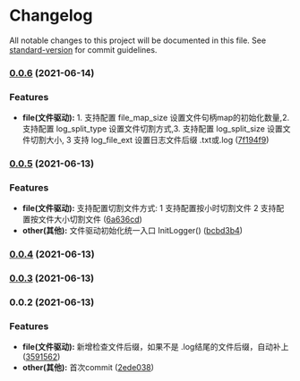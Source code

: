 # Changelog

All notable changes to this project will be documented in this file. See [standard-version](https://github.com/conventional-changelog/standard-version) for commit guidelines.

### [0.0.6](https://github.com/shuqingzai/logger/compare/v0.0.5...v0.0.6) (2021-06-14)


### Features

* **file(文件驱动):** 1. 支持配置 file_map_size 设置文件句柄map的初始化数量,2. 支持配置 log_split_type 设置文件切割方式,3. 支持配置 log_split_size 设置文件切割大小, 3 支持 log_file_ext 设置日志文件后缀 .txt或.log ([7f194f9](https://github.com/shuqingzai/logger/commit/7f194f90c3157ddeb48e99813e4fe8d0697bc432))

### [0.0.5](https://github.com/shuqingzai/logger/compare/v0.0.4...v0.0.5) (2021-06-13)


### Features

* **file(文件驱动):** 支持配置切割文件方式: 1 支持配置按小时切割文件 2 支持配置按文件大小切割文件 ([6a636cd](https://github.com/shuqingzai/logger/commit/6a636cd38e20fbf5a51abbd5670e786f63ae17f8))
* **other(其他):** 文件驱动初始化统一入口 InitLogger() ([bcbd3b4](https://github.com/shuqingzai/logger/commit/bcbd3b4b20c36e95ff5493f88b521656ec37de47))

### [0.0.4](https://github.com/shuqingzai/logger/compare/v0.0.3...v0.0.4) (2021-06-13)

### [0.0.3](https://github.com/shuqingzai/logger/compare/v0.0.2...v0.0.3) (2021-06-13)

### 0.0.2 (2021-06-13)


### Features

* **file(文件驱动):** 新增检查文件后缀，如果不是 .log结尾的文件后缀，自动补上 ([3591562](https://github.com/shuqingzai/logger/commit/3591562cacaa69e99f6a4f38a2d764715ec709f5))
* **other(其他):** 首次commit ([2ede038](https://github.com/shuqingzai/logger/commit/2ede038f9c13dff71050bc00ad43f5ff7184f76c))
